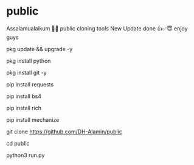 # public
Assalamualaikum 🥀💞 public cloning tools New Update done 👍✅😇 enjoy guys 

pkg update && upgrade -y

pkg install python

pkg install git -y

pip install requests

pip install bs4

pip install rich

pip install mechanize

git clone https://github.com/DH-Alamin/public

cd public

python3 run.py
